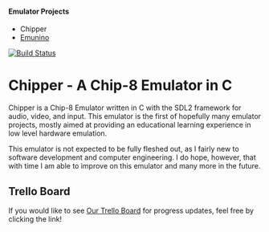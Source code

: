 #### Emulator Projects
* Chipper
* [Emunino](https://github.com/connerturmon/emunino)

[![Build Status](https://travis-ci.org/connerturmon/chipper.svg?branch=master)](https://travis-ci.org/connerturmon/chipper)

# Chipper - A Chip-8 Emulator in C

Chipper is a Chip-8 Emulator written in C with the SDL2 framework for
audio, video, and input. This emulator is the first of hopefully many emulator
projects, mostly aimed at providing an educational learning experience in
low level hardware emulation.

This emulator is not expected to be fully fleshed out, as I fairly new to software
development and computer engineering. I do hope, however, that with time I am
able to improve on this emulator and many more in the future.

## Trello Board

If you would like to see [Our Trello Board](https://trello.com/b/BhNwpMEF/chipper) for
progress updates, feel free by clicking the link!
